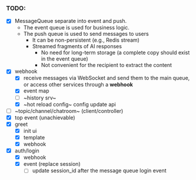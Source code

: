 ### TODO:
- [x] MessageQueue separate into event and push.
  - The event queue is used for business logic.
  - The push queue is used to send messages to users
      - It can be non-persistent (e.g., Redis stream)
      - Streamed fragments of AI responses
          - No need for long-term storage (a complete copy should exist in the event queue)
          - Not convenient for the recipient to extract the content
- [x] webhook
    - [x] receive messages via WebSocket and send them to the main queue, or access other services through a **webhook**
    - [x] event map
    - [ ] ~history srv~
    - [x] ~hot reload config~ config update api
- [ ] ~topic/channel/chatroom~ (client/controller)
- [x] top event (unachievable)
- [x] greet
    - [x] init ui
    - [x] template
    - [x] webhook
- [x] auth/login
    - [x] webhook
    - [x] event (replace session)
        - [ ] update session_id after the message queue login event
